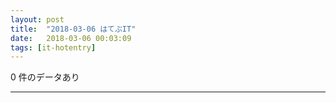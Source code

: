 ```yaml
---
layout: post
title:  "2018-03-06 はてぶIT"
date:   2018-03-06 00:03:09
tags: [it-hotentry]
---
```

0 件のデータあり

<hr>
